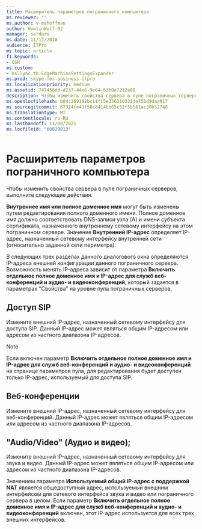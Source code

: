 ```yaml
---
title: Расширитель параметров пограничного компьютера
ms.reviewer: ''
ms.author: v-mahoffman
author: HowlinWolf-92
manager: serdars
ms.date: 11/17/2018
audience: ITPro
ms.topic: article
f1.keywords:
- CSH
ms.custom:
- ms.lync.tb.EdgeMachineSettingsExpander
ms.prod: skype-for-business-itpro
ms.localizationpriority: medium
ms.assetid: 747456dd-d237-44e6-9e64-63b0e7212a08
description: Чтобы изменить свойства сервера в пуле пограничных серверов, выполните следующие действия.
ms.openlocfilehash: b04c269102bc11f15e336310323de756d9daa917
ms.sourcegitcommit: 67324fe43f50c8414bb65c52f5b561ac30b52748
ms.translationtype: MT
ms.contentlocale: ru-RU
ms.lasthandoff: 11/08/2021
ms.locfileid: "60829013"
---
```

# <a name="edge-machine-settings-expander"></a>Расширитель параметров пограничного компьютера
 
Чтобы изменить свойства сервера в пуле пограничных серверов, выполните следующие действия.
  
**Внутреннее имя или полное доменное имя** могут быть изменены путем редактирования полного доменного имени. Полное доменное имя должно соответствовать DNS-записи узла (А) и имени субъекта сертификата, назначенного внутреннему сетевому интерфейсу на этом пограничном сервере. Значение **Внутренний IP-адрес** определяет IP-адрес, назначенный сетевому интерфейсу внутренней сети (относительно заданной сети периметра).
  
В следующих трех разделах данного диалогового окна определяются IP-адреса внешней конфигурации данного пограничного сервера. Возможность менять IP-адреса зависит от параметра **Включить отдельное полное доменное имя и IP-адрес для служб веб-конференций и аудио- и видеоконференций**, который задается в параметрах "Свойства" на уровне пула пограничных серверов.
  
## <a name="sip-access"></a>Доступ SIP

Измените внешний IP-адрес, назначенный сетевому интерфейсу для доступа SIP. Данный IP-адрес может являться общим IP-адресом или адресом из частного диапазона IP-адресов.
  
> [!NOTE]
> Если включен параметр **Включить отдельное полное доменное имя и IP-адрес для служб веб-конференций и аудио- и видеоконференций** на странице параметров пула, для редактирования будет доступен только IP-адрес, используемый для доступа SIP.
  
## <a name="web-conferencing"></a>Веб-конференции

Измените внешний IP-адрес, назначенный сетевому интерфейсу для веб-конференций. Данный IP-адрес может являться общим IP-адресом или адресом из частного диапазона IP-адресов.
  
## <a name="audiovideo"></a>"Audio/Video" (Аудио и видео);

Измените внешний IP-адрес, назначенный сетевому интерфейсу для звука и видео. Данный IP-адрес может являться общим IP-адресом или адресом из частного диапазона IP-адресов.
  
Значением параметра **Используемый общий IP-адрес с поддержкой NAT** является общедоступный адрес, используемый внешним интерфейсом для сетевого интерфейса звука и видео или пограничного сервера в целом. Если параметр **Включить отдельное полное доменное имя и IP-адрес для служб веб-конференций и аудио- и видеоконференций** включен, этот IP-адрес используется для всех трех внешних интерфейсов.
  

